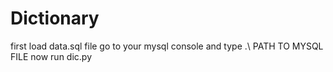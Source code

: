 # Dictionary
first load data.sql file
go to your mysql console and type .\ PATH TO MYSQL FILE
now run dic.py
